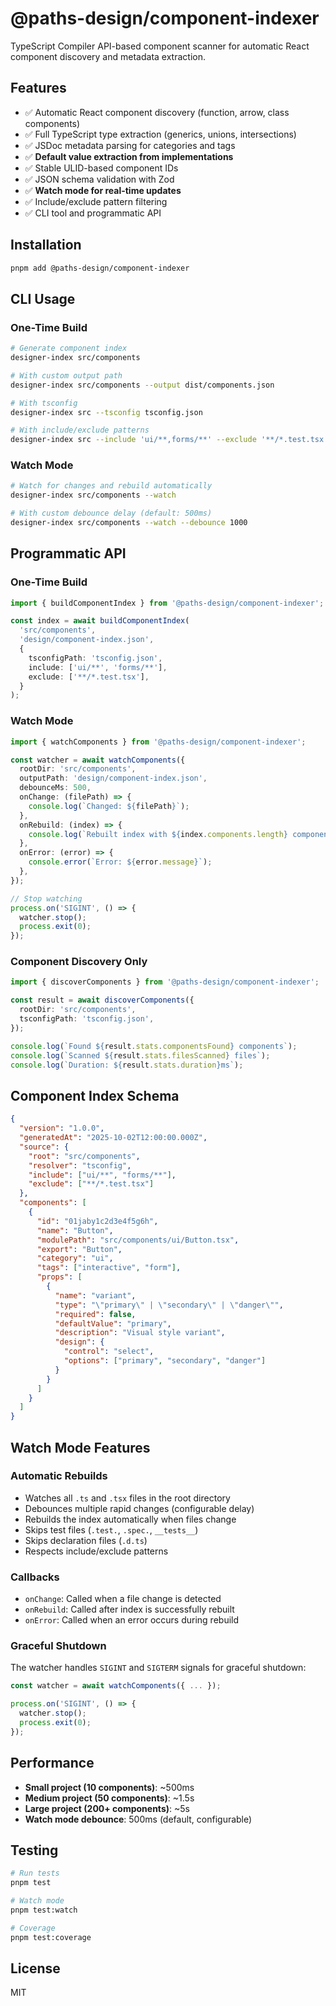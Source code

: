 # @paths-design/component-indexer

TypeScript Compiler API-based component scanner for automatic React component discovery and metadata extraction.

## Features

- ✅ Automatic React component discovery (function, arrow, class components)
- ✅ Full TypeScript type extraction (generics, unions, intersections)
- ✅ JSDoc metadata parsing for categories and tags
- ✅ **Default value extraction from implementations**
- ✅ Stable ULID-based component IDs
- ✅ JSON schema validation with Zod
- ✅ **Watch mode for real-time updates**
- ✅ Include/exclude pattern filtering
- ✅ CLI tool and programmatic API

## Installation

```bash
pnpm add @paths-design/component-indexer
```

## CLI Usage

### One-Time Build

```bash
# Generate component index
designer-index src/components

# With custom output path
designer-index src/components --output dist/components.json

# With tsconfig
designer-index src --tsconfig tsconfig.json

# With include/exclude patterns
designer-index src --include 'ui/**,forms/**' --exclude '**/*.test.tsx'
```

### Watch Mode

```bash
# Watch for changes and rebuild automatically
designer-index src/components --watch

# With custom debounce delay (default: 500ms)
designer-index src/components --watch --debounce 1000
```

## Programmatic API

### One-Time Build

```typescript
import { buildComponentIndex } from '@paths-design/component-indexer';

const index = await buildComponentIndex(
  'src/components',
  'design/component-index.json',
  {
    tsconfigPath: 'tsconfig.json',
    include: ['ui/**', 'forms/**'],
    exclude: ['**/*.test.tsx'],
  }
);
```

### Watch Mode

```typescript
import { watchComponents } from '@paths-design/component-indexer';

const watcher = await watchComponents({
  rootDir: 'src/components',
  outputPath: 'design/component-index.json',
  debounceMs: 500,
  onChange: (filePath) => {
    console.log(`Changed: ${filePath}`);
  },
  onRebuild: (index) => {
    console.log(`Rebuilt index with ${index.components.length} components`);
  },
  onError: (error) => {
    console.error(`Error: ${error.message}`);
  },
});

// Stop watching
process.on('SIGINT', () => {
  watcher.stop();
  process.exit(0);
});
```

### Component Discovery Only

```typescript
import { discoverComponents } from '@paths-design/component-indexer';

const result = await discoverComponents({
  rootDir: 'src/components',
  tsconfigPath: 'tsconfig.json',
});

console.log(`Found ${result.stats.componentsFound} components`);
console.log(`Scanned ${result.stats.filesScanned} files`);
console.log(`Duration: ${result.stats.duration}ms`);
```

## Component Index Schema

```json
{
  "version": "1.0.0",
  "generatedAt": "2025-10-02T12:00:00.000Z",
  "source": {
    "root": "src/components",
    "resolver": "tsconfig",
    "include": ["ui/**", "forms/**"],
    "exclude": ["**/*.test.tsx"]
  },
  "components": [
    {
      "id": "01jaby1c2d3e4f5g6h",
      "name": "Button",
      "modulePath": "src/components/ui/Button.tsx",
      "export": "Button",
      "category": "ui",
      "tags": ["interactive", "form"],
      "props": [
        {
          "name": "variant",
          "type": "\"primary\" | \"secondary\" | \"danger\"",
          "required": false,
          "defaultValue": "primary",
          "description": "Visual style variant",
          "design": {
            "control": "select",
            "options": ["primary", "secondary", "danger"]
          }
        }
      ]
    }
  ]
}
```

## Watch Mode Features

### Automatic Rebuilds

- Watches all `.ts` and `.tsx` files in the root directory
- Debounces multiple rapid changes (configurable delay)
- Rebuilds the index automatically when files change
- Skips test files (`.test.`, `.spec.`, `__tests__`)
- Skips declaration files (`.d.ts`)
- Respects include/exclude patterns

### Callbacks

- `onChange`: Called when a file change is detected
- `onRebuild`: Called after index is successfully rebuilt
- `onError`: Called when an error occurs during rebuild

### Graceful Shutdown

The watcher handles `SIGINT` and `SIGTERM` signals for graceful shutdown:

```typescript
const watcher = await watchComponents({ ... });

process.on('SIGINT', () => {
  watcher.stop();
  process.exit(0);
});
```

## Performance

- **Small project (10 components)**: ~500ms
- **Medium project (50 components)**: ~1.5s
- **Large project (200+ components)**: ~5s
- **Watch mode debounce**: 500ms (default, configurable)

## Testing

```bash
# Run tests
pnpm test

# Watch mode
pnpm test:watch

# Coverage
pnpm test:coverage
```

## License

MIT

